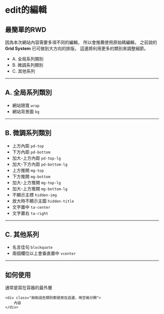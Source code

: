 # edit的編輯

## 最簡單的RWD
因為本次網站內容需要多項不同的編輯，
所以會推薦使用原始碼編輯，
之前說的 **Grid System** 已可做到大方向的排版，
這邊將利用更多的類別來調整細節。
 - A. 全局系列類別
 - B. 微調系列類別
 - C. 其他系列

---

## A. 全局系列類別
- 網站限寬 `wrap`
- 網站背景圖 `bg`

---

## B. 微調系列類別
- 上方內距 `pd-top`
- 下方內距 `pd-bottom`
- 加大-上方內距 `pd-top-lg`
- 加大-下方內距 `pd-bottom-lg`
- 上方推開 `mg-top`
- 下方推開 `mg-bottom`
- 加大-上方推開 `mg-top-lg`
- 加大-上方推開 `mg-bottom-lg`
- 不顯示主標 `hidden-img`
- 放大時不顯示主圖 `hidden-title`
- 文字置中 `ta-center`
- 文字置右 `ta-right`

---

## C. 其他系列
- 名言佳句 `blockquote`
- 兩個欄位以上會垂直置中 `vcenter`

---

## 如何使用
通常是寫在容器的最外層
```
<div class="剛剛這些類別都是放在這邊，用空格分開">
    內容
</div>
```